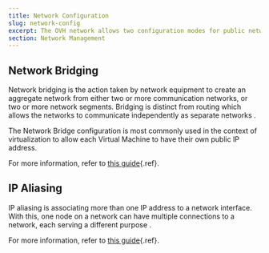 ```yaml
---
title: Network Configuration
slug: network-config
excerpt: The OVH network allows two configuration modes for public networking, Bridging and IP Aliasing. The first step is to determine which type of configuration you need.
section: Network Management
---
```



## Network Bridging
Network bridging is the action taken by network equipment to create an aggregate network from either two or more communication networks, or two or more network segments. Bridging is distinct from routing which allows the networks to communicate independently as separate networks .

The Network Bridge configuration is most commonly used in the context of virtualization to allow each Virtual Machine to have their own public IP address.

For more information, refer to [this guide](../guide.en-gb.md){.ref}.


## IP Aliasing
IP aliasing is associating more than one IP address to a network interface. With this, one node on a network can have multiple connections to a network, each serving a different purpose .

For more information, refer to [this guide](../guide.en-gb.md){.ref}.